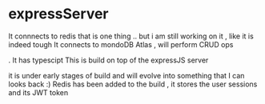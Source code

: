 # expressServer
It connnects to redis that is one thing .. but i am still working on it , like it is indeed tough
It connects to mondoDB Atlas , will perform CRUD ops

 .
It has typescipt
This is build on top of the expressJS server

it is under early stages of build and will evolve into something that I can looks back :)
Redis has been added to the build , it stores the user sessions and its JWT token
